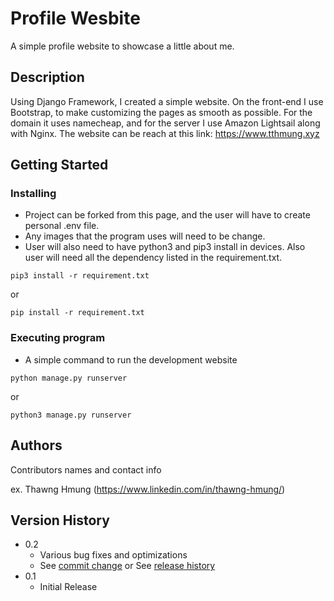 # Profile Wesbite

A simple profile website to showcase a little about me.

## Description

Using Django Framework, I created a simple website. On the front-end I use Bootstrap, to make customizing the pages as smooth as possible. For the domain it uses namecheap, and for the server I use Amazon Lightsail along with Nginx. The website can be reach at this link: https://www.tthmung.xyz

## Getting Started

### Installing

* Project can be forked from this page, and the user will have to create personal .env file.
* Any images that the program uses will need to be change.
* User will also need to have python3 and pip3 install in devices. Also user will need all the dependency listed in the requirement.txt.
```
pip3 install -r requirement.txt
```
or
```
pip install -r requirement.txt
```
### Executing program

* A simple command to run the development website
```
python manage.py runserver
```
or
```
python3 manage.py runserver
```

## Authors

Contributors names and contact info

ex. Thawng Hmung (https://www.linkedin.com/in/thawng-hmung/)

## Version History

* 0.2
    * Various bug fixes and optimizations
    * See [commit change]() or See [release history]()
* 0.1
    * Initial Release
